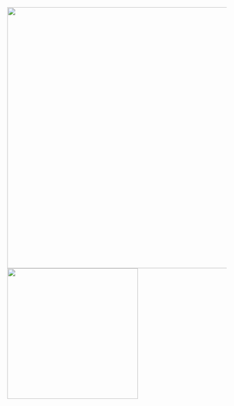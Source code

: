 <div>
<img width="600" src = "https://user-images.githubusercontent.com/31503178/51471907-55f94480-1dbb-11e9-8905-48a26fb4fb32.png">
</div>
<img width="300" src = https://user-images.githubusercontent.com/31503178/51472175-1ed76300-1dbc-11e9-84f1-a774790ab14e.jpg>
